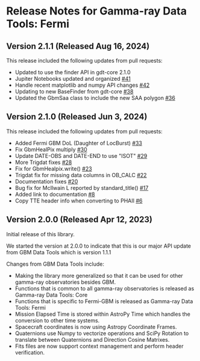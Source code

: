 # Release Notes for Gamma-ray Data Tools: Fermi
## Version 2.1.1 (Released Aug 16, 2024)  

This release included the following updates from pull requests:  

- Updated to use the finder API in gdt-core 2.1.0
- Jupiter Notebooks updated and organized [#41](https://github.com/USRA-STI/gdt-fermi/pull/41)
- Handle recent matplotlib and numpy API changes [#42](https://github.com/USRA-STI/gdt-fermi/pull/42)
- Updating to new BaseFinder from gdt-core [#38](https://github.com/USRA-STI/gdt-fermi/pull/38)
- Updated the GbmSaa class to include the new SAA polygon [#36](https://github.com/USRA-STI/gdt-fermi/pull/36)

## Version 2.1.0 (Released Jun 3, 2024)

This release included the following updates from pull requests:  

- Added Fermi GBM DoL (Daughter of LocBurst) [#33](https://github.com/USRA-STI/gdt-fermi/pull/33)
- Fix GbmHealPix multiply [#30](https://github.com/USRA-STI/gdt-fermi/pull/30)
- Update DATE-OBS and DATE-END to use "ISOT" [#29](https://github.com/USRA-STI/gdt-fermi/pull/29)
- More Trigdat fixes [#28](https://github.com/USRA-STI/gdt-fermi/pull/28)
- Fix for GbmHealpix.write() [#23](https://github.com/USRA-STI/gdt-fermi/pull/23)
- Trigdat fix for missing data columns in OB_CALC [#22](https://github.com/USRA-STI/gdt-fermi/pull/22)
- Documentation fixes [#20](https://github.com/USRA-STI/gdt-fermi/pull/20)
- Bug fix for McIlwain L reported by standard_title() [#17](https://github.com/USRA-STI/gdt-fermi/pull/17)
- Added link to documentation [#8](https://github.com/USRA-STI/gdt-fermi/pull/8)
- Copy TTE header info when converting to PHAII [#6](https://github.com/USRA-STI/gdt-fermi/pull/6)

## Version 2.0.0 (Released Apr 12, 2023)

Initial release of this library.

We started the version at 2.0.0 to indicate that this is our major API update from GBM Data Tools which is version 1.1.1

Changes from GBM Data Tools include:

- Making the library more generalized so that it can be used for other gamma-ray observatories besides GBM.
- Functions that is common to all gamma-ray observatories is released as Gamma-ray Data Tools: Core
- Functions that is specific to Fermi-GBM is released as Gamma-ray Data Tools: Fermi
- Mission Elapsed Time is stored within AstroPy Time which handles the conversion to other time systems.
- Spacecraft coordinates is now using Astropy Coordinate Frames.
- Quaternions use Numpy to vectorize operations and SciPy Rotation to translate between Quaternions and Direction Cosine Matrixes.
- Fits files are now support context management and perform header verification.

